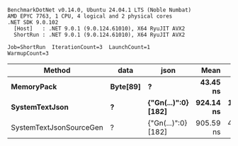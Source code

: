 ```

BenchmarkDotNet v0.14.0, Ubuntu 24.04.1 LTS (Noble Numbat)
AMD EPYC 7763, 1 CPU, 4 logical and 2 physical cores
.NET SDK 9.0.102
  [Host]   : .NET 9.0.1 (9.0.124.61010), X64 RyuJIT AVX2
  ShortRun : .NET 9.0.1 (9.0.124.61010), X64 RyuJIT AVX2

Job=ShortRun  IterationCount=3  LaunchCount=1  
WarmupCount=3  

```
| Method                  | data     | json                | Mean      | Error     | StdDev   | Min       | Max       | Gen0   | Allocated |
|------------------------ |--------- |-------------------- |----------:|----------:|---------:|----------:|----------:|-------:|----------:|
| **MemoryPack**              | **Byte[89]** | **?**                   |  **43.45 ns** |  **7.745 ns** | **0.425 ns** |  **43.20 ns** |  **43.94 ns** | **0.0062** |     **104 B** |
| **SystemTextJson**          | **?**        | **{&quot;Gn(...)&quot;:0} [182]** | **924.14 ns** | **15.505 ns** | **0.850 ns** | **923.26 ns** | **924.96 ns** | **0.0057** |     **104 B** |
| SystemTextJsonSourceGen | ?        | {&quot;Gn(...)&quot;:0} [182] | 905.59 ns | 44.926 ns | 2.463 ns | 903.43 ns | 908.27 ns | 0.0057 |     104 B |
